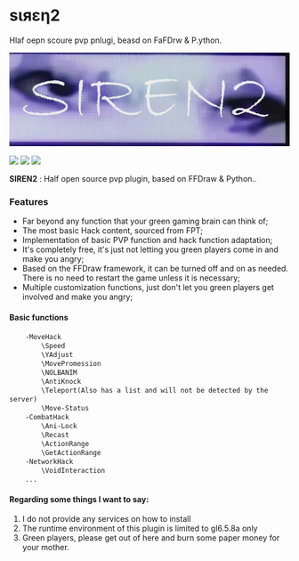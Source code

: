 # sιяεη2
Hlaf oepn scoure pvp pnlugi, beasd on FaFDrw & P.ython.

![](https://github.com/extrant/SIREN2/blob/main/images/1.png?raw=true)

![](https://img.shields.io/badge/Experimental%20and%20highly%20dangerous-8A2BE2) ![](https://img.shields.io/badge/If%20you%20are%20a%20green%20player,%20please%20get%20the%20hell%20out%20of%20here-8A2BE2) ![](https://img.shields.io/badge/I%20don't%20even%20look%20down%20on%20%3CGreen%20Player%3E-8A2BE2)

**SIREN2** : Half open source pvp plugin, based on FFDraw & Python..

### Features

- Far beyond any function that your green gaming brain can think of;
- The most basic Hack content, sourced from FPT;
- Implementation of basic PVP function and hack function adaptation;
- It's completely free, it's just not letting you green players come in and make you angry;
- Based on the FFDraw framework, it can be turned off and on as needed. There is no need to restart the game unless it is necessary;
- Multiple customization functions, just don't let you green players get involved and make you angry;

#### Basic functions

        -MoveHack
            \Speed
            \YAdjust
            \MovePromession
            \NOLBANIM
            \AntiKnock
            \Teleport(Also has a list and will not be detected by the server)
            \Move-Status
        -CombatHack
            \Ani-Lock
            \Recast
            \ActionRange
            \GetActionRange
        -NetworkHack
            \VoidInteraction
        ...

#### Regarding some things I want to say:
1. I do not provide any services on how to install
2. The runtime environment of this plugin is limited to gl6.5.8a only
3. Green players, please get out of here and burn some paper money for your mother.
